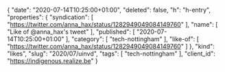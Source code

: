 {
  "date": "2020-07-14T10:25:00+01:00",
  "deleted": false,
  "h": "h-entry",
  "properties": {
    "syndication": [
      "https://twitter.com/anna_hax/status/1282949049084149760"
    ],
    "name": [
      "Like of @anna_hax's tweet"
    ],
    "published": [
      "2020-07-14T10:25:00+01:00"
    ],
    "category": [
      "tech-nottingham"
    ],
    "like-of": [
      "https://twitter.com/anna_hax/status/1282949049084149760"
    ]
  },
  "kind": "likes",
  "slug": "2020/07/uinvd",
  "tags": [
    "tech-nottingham"
  ],
  "client_id": "https://indigenous.realize.be"
}
